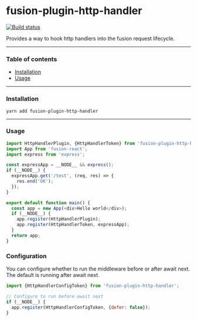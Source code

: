 # fusion-plugin-http-handler

[![Build status](https://badge.buildkite.com/4c8b6bc04b61175d66d26b54b1d88d52e24fecb1b537c54551.svg?branch=master)](https://buildkite.com/uberopensource/fusionjs)

Provides a way to hook http handlers into the fusion request lifecycle.

---

### Table of contents

* [Installation](#installation)
* [Usage](#usage)

---

### Installation

```
yarn add fusion-plugin-http-handler
```

---

### Usage

```js
import HttpHandlerPlugin, {HttpHandlerToken} from 'fusion-plugin-http-handler';
import App from 'fusion-react';
import express from 'express';

const expressApp = __NODE__ && express();
if (__NODE__) {
  expressApp.get('/test', (req, res) => {
    res.end('OK');
  });
}

export default function main() {
  const app = new App(<div>Hello world</div>);
  if (__NODE__) {
    app.register(HttpHandlerPlugin);
    app.register(HttpHandlerToken, expressApp);
  }
  return app;
}
```

### Configuration

You can configure whether to run the middleware before or after await next. The default is running after await next.

```js
import {HttpHandlerConfigToken} from 'fusion-plugin-http-handler';

// Configure to run before await next
if (__NODE__) {
  app.register(HttpHandlerConfigToken, {defer: false});
}
```